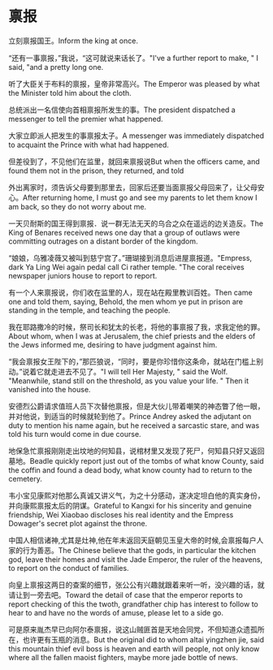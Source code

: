 # 禀报

<p><span class="chinese">立刻禀报国王。</span><span class="english">Inform the king at once.</span></p>

<p><span class="chinese">“还有一事禀报，”我说，“这可就说来话长了。</span><span class="english">"I've a further report to make, " I said, "and a pretty long one.</span></p>

<p><span class="chinese">听了大臣关于布料的禀报，皇帝非常高兴。</span><span class="english">The Emperor was pleased by what the Minister told him about the cloth.</span></p>

<p><span class="chinese">总统派出一名信使向首相禀报所发生的事。</span><span class="english">The president dispatched a messenger to tell the premier what happened.</span></p>

<p><span class="chinese">大家立即派人把发生的事禀报太子。</span><span class="english">A messenger was immediately dispatched to acquaint the Prince with what had happened.</span></p>

<p><span class="chinese">但差役到了，不见他们在监里，就回来禀报说</span><span class="english">But when the officers came, and found them not in the prison, they returned, and told</span></p>

<p><span class="chinese">外出离家时，须告诉父母要到那里去，回家后还要当面禀报父母回来了，让父母安心。</span><span class="english">After returning home, I must go and see my parents to let them know I am back, so they do not worry about me.</span></p>

<p><span class="chinese">一天贝耐斯的国王得到禀报．说一群无法无天的乌合之众在遥远的边关造反。</span><span class="english">The King of Benares received news one day that a group of outlaws were committing outrages on a distant border of the kingdom.</span></p>

<p><span class="chinese">“娘娘，乌雅凌薇又被叫到慈宁宫了。”珊瑚接到消息后进屋禀报道。</span><span class="english">"Empress, dark Ya Ling Wei again pedal call Ci rather temple. "The coral receives newspaper juniors house to report to report.</span></p>

<p><span class="chinese">有一个人来禀报说，你们收在监里的人，现在站在殿里教训百姓。</span><span class="english">Then came one and told them, saying, Behold, the men whom ye put in prison are standing in the temple, and teaching the people.</span></p>

<p><span class="chinese">我在耶路撒冷的时候，祭司长和犹太的长老，将他的事禀报了我，求我定他的罪。</span><span class="english">About whom, when I was at Jerusalem, the chief priests and the elders of the Jews informed me, desiring to have judgment against him.</span></p>

<p><span class="chinese">“我会禀报女王陛下的，”那匹狼说，“同时，要是你珍惜你这条命，就站在门槛上别动。”说着它就走进去不见了。</span><span class="english">"I will tell Her Majesty, " said the Wolf. "Meanwhile, stand still on the threshold, as you value your life. " Then it vanished into the house.</span></p>

<p><span class="chinese">安德烈公爵请求值班人员下次替他禀报，但是大伙儿带着嘲笑的神态瞥了他一眼，并对他说，到适当的时候就轮到他了。</span><span class="english">Prince Andrey asked the adjutant on duty to mention his name again, but he received a sarcastic stare, and was told his turn would come in due course.</span></p>

<p><span class="chinese">地保急忙禀报刚刚走出坟地的何知县，说棺材里又发现了死尸，何知县只好又返回墓地。</span><span class="english">Beadle quickly report just out of the tombs of what know County, said the coffin and found a dead body, what know county had to return to the cemetery.</span></p>

<p><span class="chinese">韦小宝见康熙对他那么真诚又讲义气，为之十分感动，遂决定坦白他的真实身份，并向康熙禀报太后的阴谋。</span><span class="english">Grateful to Kangxi for his sincerity and genuine friendship, Wei Xiaobao discloses his real identity and the Empress Dowager's secret plot against the throne.</span></p>

<p><span class="chinese">中国人相信诸神,尤其是灶神,他在年末返回天庭朝见玉皇大帝的时候,会禀报每户人家的行为善恶。</span><span class="english">The Chinese believe that the gods, in particular the kitchen god, leave their homes and visit the Jade Emperor, the ruler of the heavens, to report on the conduct of families.</span></p>

<p><span class="chinese">向皇上禀报这两日的查案的细节，张公公有兴趣就跟着来听一听，没兴趣的话，就请让到一旁去吧。</span><span class="english">Toward the detail of case that the emperor reports to report checking of this the twoth, grandfather chip has interest to follow to hear to and have no the words of amuse, please let to a side go.</span></p>

<p><span class="chinese">可是原来胤杰早已向阿尔泰禀报，说这山贼匪首是天地会同党，不但知道众遗孤所在，也许更有玉瓶的消息。</span><span class="english">But the original did to whom altai yingzhen jie, said this mountain thief evil boss is heaven and earth will people, not only know where all the fallen maoist fighters, maybe more jade bottle of news.</span></p>

